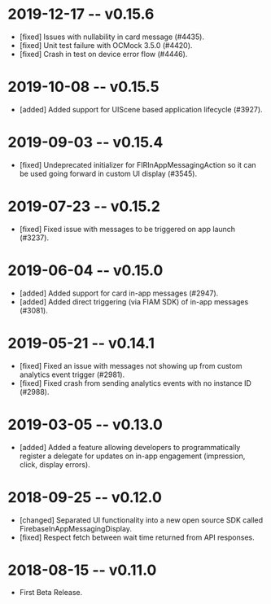 # 2019-12-17 -- v0.15.6
- [fixed] Issues with nullability in card message (#4435).
- [fixed] Unit test failure with OCMock 3.5.0 (#4420).
- [fixed] Crash in test on device error flow (#4446).

# 2019-10-08 -- v0.15.5
- [added] Added support for UIScene based application lifecycle (#3927).

# 2019-09-03 -- v0.15.4
- [fixed] Undeprecated initializer for FIRInAppMessagingAction so it can be used going forward in custom UI display (#3545).

# 2019-07-23 -- v0.15.2
- [fixed] Fixed issue with messages to be triggered on app launch (#3237).

# 2019-06-04 -- v0.15.0
- [added] Added support for card in-app messages (#2947).
- [added] Added direct triggering (via FIAM SDK) of in-app messages (#3081).

# 2019-05-21 -- v0.14.1
- [fixed] Fixed an issue with messages not showing up from custom analytics event trigger (#2981).
- [fixed] Fixed crash from sending analytics events with no instance ID (#2988).

# 2019-03-05 -- v0.13.0
- [added] Added a feature allowing developers to programmatically register a delegate for updates on in-app engagement (impression, click, display errors).

# 2018-09-25 -- v0.12.0
- [changed] Separated UI functionality into a new open source SDK called FirebaseInAppMessagingDisplay.
- [fixed] Respect fetch between wait time returned from API responses.

# 2018-08-15 -- v0.11.0
- First Beta Release.
